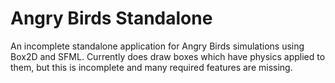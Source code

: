 Angry Birds Standalone
======================

An incomplete standalone application for Angry Birds simulations using Box2D and SFML. Currently does draw boxes which have physics applied to them, but this is incomplete and many required features are missing.

